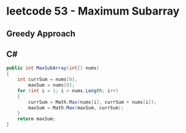 # leetcode 53 - Maximum Subarray

## Greedy Approach
## C#
```C#
public int MaxSubArray(int[] nums)
{
    int currSum = nums[0],
        maxSum = nums[0];
    for (int i = 1; i < nums.Length; i++)
    {
        currSum = Math.Max(nums[i], currSum + nums[i]);
        maxSum = Math.Max(maxSum, currSum);
    }
    return maxSum;
}
```
